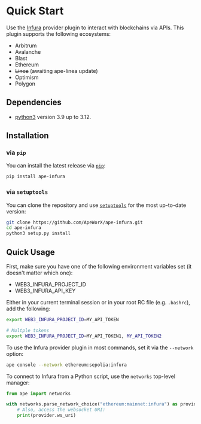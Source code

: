 # Quick Start

Use the [Infura](https://infura.io/) provider plugin to interact with blockchains via APIs.
This plugin supports the following ecosystems:

- Arbitrum
- Avalanche
- Blast
- Ethereum
- ~~Linea~~ (awaiting ape-linea update)
- Optimism
- Polygon

## Dependencies

- [python3](https://www.python.org/downloads) version 3.9 up to 3.12.

## Installation

### via `pip`

You can install the latest release via [`pip`](https://pypi.org/project/pip/):

```bash
pip install ape-infura
```

### via `setuptools`

You can clone the repository and use [`setuptools`](https://github.com/pypa/setuptools) for the most up-to-date version:

```bash
git clone https://github.com/ApeWorX/ape-infura.git
cd ape-infura
python3 setup.py install
```

## Quick Usage

First, make sure you have one of the following environment variables set (it doesn't matter which one):

- WEB3_INFURA_PROJECT_ID
- WEB3_INFURA_API_KEY

Either in your current terminal session or in your root RC file (e.g. `.bashrc`), add the following:

```bash
export WEB3_INFURA_PROJECT_ID=MY_API_TOKEN

# Multple tokens
export WEB3_INFURA_PROJECT_ID=MY_API_TOKEN1, MY_API_TOKEN2
```

To use the Infura provider plugin in most commands, set it via the `--network` option:

```bash
ape console --network ethereum:sepolia:infura
```

To connect to Infura from a Python script, use the `networks` top-level manager:

```python
from ape import networks

with networks.parse_network_choice("ethereum:mainnet:infura") as provider:
    # Also, access the websocket URI:
    print(provider.ws_uri)
```
